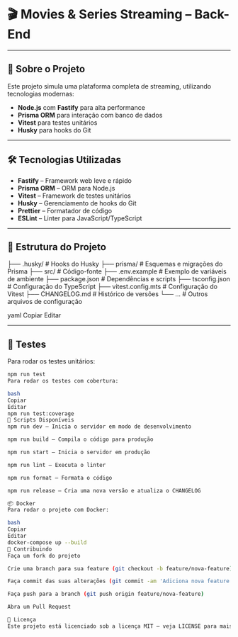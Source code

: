 # 🎬 Movies & Series Streaming – Back-End

---

## 🚀 Sobre o Projeto

Este projeto simula uma plataforma completa de streaming, utilizando tecnologias modernas:

- **Node.js** com **Fastify** para alta performance
- **Prisma ORM** para interação com banco de dados
- **Vitest** para testes unitários
- **Husky** para hooks do Git

---

## 🛠️ Tecnologias Utilizadas

- **Fastify** – Framework web leve e rápido
- **Prisma ORM** – ORM para Node.js
- **Vitest** – Framework de testes unitários
- **Husky** – Gerenciamento de hooks do Git
- **Prettier** – Formatador de código
- **ESLint** – Linter para JavaScript/TypeScript

---

## 📁 Estrutura do Projeto

├── .husky/ # Hooks do Husky
├── prisma/ # Esquemas e migrações do Prisma
├── src/ # Código-fonte
├── .env.example # Exemplo de variáveis de ambiente
├── package.json # Dependências e scripts
├── tsconfig.json # Configuração do TypeScript
├── vitest.config.mts # Configuração do Vitest
├── CHANGELOG.md # Histórico de versões
└── ... # Outros arquivos de configuração

yaml
Copiar
Editar

---

## 🧪 Testes

Para rodar os testes unitários:

```bash
npm run test
Para rodar os testes com cobertura:

bash
Copiar
Editar
npm run test:coverage
🔧 Scripts Disponíveis
npm run dev – Inicia o servidor em modo de desenvolvimento

npm run build – Compila o código para produção

npm run start – Inicia o servidor em produção

npm run lint – Executa o linter

npm run format – Formata o código

npm run release – Cria uma nova versão e atualiza o CHANGELOG

📦 Docker
Para rodar o projeto com Docker:

bash
Copiar
Editar
docker-compose up --build
📝 Contribuindo
Faça um fork do projeto

Crie uma branch para sua feature (git checkout -b feature/nova-feature)

Faça commit das suas alterações (git commit -am 'Adiciona nova feature')

Faça push para a branch (git push origin feature/nova-feature)

Abra um Pull Request

📄 Licença
Este projeto está licenciado sob a licença MIT – veja LICENSE para mais detalhes.
